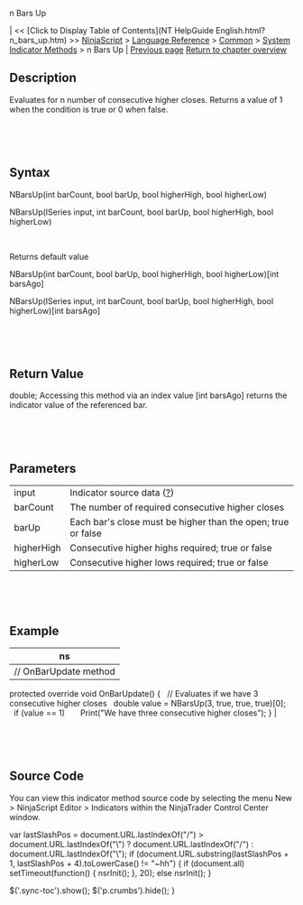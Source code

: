 ﻿










 


n Bars Up







| &lt;&lt; [Click to Display Table of Contents](NT HelpGuide English.html?n_bars_up.htm) &gt;&gt;
 [NinjaScript](ninjascript.htm) &gt; [Language Reference](language_reference_wip.htm) &gt; [Common](common.htm) &gt; [System Indicator Methods](indicators.htm) &gt;
n Bars Up | [Previous page](n_bars_down.htm)
[Return to chapter overview](indicators.htm)










Description
-----------


Evaluates for n number of consecutive higher closes. Returns a value of 1 when the condition is true or 0 when false. 


 


 


Syntax
------


NBarsUp(int barCount, bool barUp, bool higherHigh, bool higherLow)  

NBarsUp(ISeries<double> input, int barCount, bool barUp, bool higherHigh, bool higherLow)


 


Returns default value  

NBarsUp(int barCount, bool barUp, bool higherHigh, bool higherLow)[int barsAgo]  

NBarsUp(ISeries<double> input, int barCount, bool barUp, bool higherHigh, bool higherLow)[int barsAgo]


 


 


Return Value
------------


double; Accessing this method via an index value [int barsAgo] returns the indicator value of the referenced bar.


 


 


Parameters
----------




|  |  |
| --- | --- |
| input | Indicator source data ([?](valid_input_data_for_indicator.htm)) |
| barCount | The number of required consecutive higher closes |
| barUp | Each bar's close must be higher than the open; true or false |
| higherHigh | Consecutive higher highs required; true or false |
| higherLow | Consecutive higher lows required; true or false |



 


 


Example
-------




| ns |
| --- |
| // OnBarUpdate method
protected override void OnBarUpdate()
{
   // Evaluates if we have 3 consecutive higher closes
   double value = NBarsUp(3, true, true, true)[0];
 
   if (value == 1)
       Print("We have three consecutive higher closes");
} |



 


 


Source Code
-----------


You can view this indicator method source code by selecting the menu New &gt; NinjaScript Editor &gt; Indicators within the NinjaTrader Control Center window.





 
 var lastSlashPos = document.URL.lastIndexOf("/") &gt; document.URL.lastIndexOf("\\") ? document.URL.lastIndexOf("/") : document.URL.lastIndexOf("\\");
 if (document.URL.substring(lastSlashPos + 1, lastSlashPos + 4).toLowerCase() != "~hh") {
 if (document.all) setTimeout(function() {
 nsrInit();
 }, 20);
 else nsrInit();
 }
 
 
 $('.sync-toc').show();
 $('p.crumbs').hide();
 }
 
 
 



</double></double>